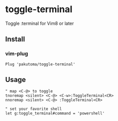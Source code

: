 # toggle-terminal
Toggle :terminal for Vim8 or later

## Install
### vim-plug
```
Plug 'pakutoma/toggle-terminal'
```

## Usage
```
" map <C-@> to toggle
tnoremap <silent> <C-@> <C-w>:ToggleTerminal<CR>
nnoremap <silent> <C-@> :ToggleTerminal<CR>

" set your favorite shell
let g:toggle_terminal#command = 'powershell'
```
